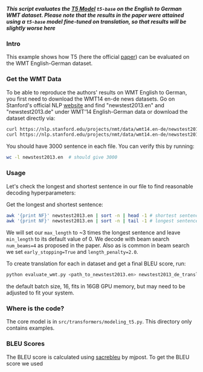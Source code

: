***This script evaluates the [T5 Model](https://arxiv.org/pdf/1910.10683.pdf) ``t5-base`` on the English to German WMT dataset. Please note that the results in the paper were attained using a ``t5-base`` model fine-tuned on translation, so that results will be slightly worse here***

### Intro

This example shows how T5 (here the official [paper](https://arxiv.org/abs/1910.10683)) can be
evaluated on the WMT English-German dataset.

### Get the WMT Data

To be able to reproduce the authors' results on WMT English to German, you first need to download 
the WMT14 en-de news datasets.
Go on Stanford's official NLP [website](https://nlp.stanford.edu/projects/nmt/) and find "newstest2013.en" and "newstest2013.de" under WMT'14 English-German data or download the dataset directly via:

```bash
curl https://nlp.stanford.edu/projects/nmt/data/wmt14.en-de/newstest2013.en > newstest2013.en
curl https://nlp.stanford.edu/projects/nmt/data/wmt14.en-de/newstest2013.de > newstest2013.de
```

You should have 3000 sentence in each file. You can verify this by running:

```bash
wc -l newstest2013.en  # should give 3000
```

### Usage

Let's check the longest and shortest sentence in our file to find reasonable decoding hyperparameters: 

Get the longest and shortest sentence:

```bash 
awk '{print NF}' newstest2013.en | sort -n | head -1 # shortest sentence has 1 word
awk '{print NF}' newstest2013.en | sort -n | tail -1 # longest sentence has 106 words
```

We will set our `max_length` to ~3 times the longest sentence and leave `min_length` to its default value of 0.
We decode with beam search `num_beams=4` as proposed in the paper. Also as is common in beam search we set `early_stopping=True` and `length_penalty=2.0`.

To create translation for each in dataset and get a final BLEU score, run:
```bash
python evaluate_wmt.py <path_to_newstest2013.en> newstest2013_de_translations.txt <path_to_newstest2013.de> newsstest2013_en_de_bleu.txt
```
the default batch size, 16, fits in 16GB GPU memory, but may need to be adjusted to fit your system.

### Where is the code?
The core model is in `src/transformers/modeling_t5.py`. This directory only contains examples.

### BLEU Scores

The BLEU score is calculated using [sacrebleu](https://github.com/mjpost/sacreBLEU) by mjpost.
To get the BLEU score we used 

